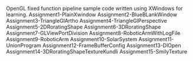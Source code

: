 OpenGL fixed function pipeline sample code written using XWindows for learning.
  Assignment1-PlainXwindow
  Assignment2-BlueBLankWindow
  Assignment3-TriangleGlArtho
  Assignment4-TriangleGlPerspective
  Assignment5-2DRoratingShape
  Assignment6-3DRoratingShape
  Assignment7-GLViewPortDivision
  Assignment8-RoboticArmWithLogFile
  Assignment9-RoboticArm
  Assignment10-SolarSystem
  Assignment11-UnionProgram
  Assignment12-FrameBufferConfig
  Assignment13-DlOpen
  Assignment14-3DRoratingShapeTextureKundli
  Assignment15-SmilyTexture
